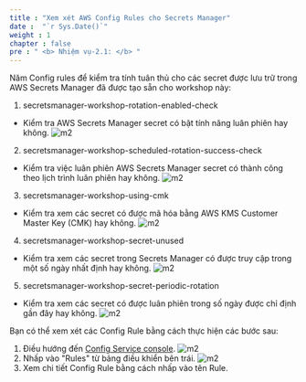 ```yaml
---
title : "Xem xét AWS Config Rules cho Secrets Manager"
date :  "`r Sys.Date()`" 
weight : 1 
chapter : false
pre : " <b> Nhiệm vụ-2.1: </b> "
---
```

Năm Config rules để kiểm tra tính tuân thủ cho các secret được lưu trữ trong AWS Secrets Manager đã được tạo sẵn cho workshop này:

1. secretsmanager-workshop-rotation-enabled-check
- Kiểm tra AWS Secrets Manager secret có bật tính năng luân phiên hay không.
![m2](/images/m2/2.1/s1.png)

2. secretsmanager-workshop-scheduled-rotation-success-check
- Kiểm tra việc luân phiên AWS Secrets Manager secret có thành công theo lịch trình luân phiên hay không.
![m2](/images/m2/2.1/s2.png)

3. secretsmanager-workshop-using-cmk
- Kiểm tra xem các secret có được mã hóa bằng AWS KMS Customer Master Key (CMK) hay không.
![m2](/images/m2/2.1/s3.png)

4. secretsmanager-workshop-secret-unused
- Kiểm tra xem các secret trong Secrets Manager có được truy cập trong một số ngày nhất định hay không.
![m2](/images/m2/2.1/s4.png)

5. secretsmanager-workshop-secret-periodic-rotation
- Kiểm tra xem các secret có được luân phiên trong số ngày được chỉ định gần đây hay không.
![m2](/images/m2/2.1/s5.png)

Bạn có thể xem xét các Config Rule bằng cách thực hiện các bước sau:

1. Điều hướng đến [Config Service console](https://console.aws.amazon.com/config).
![m2](/images/m2/2.1/Picture1.png)
2. Nhấp vào "Rules" từ bảng điều khiển bên trái.
![m2](/images/m2/2.1/Picture2.png)
3. Xem chi tiết Config Rule bằng cách nhấp vào tên Rule.